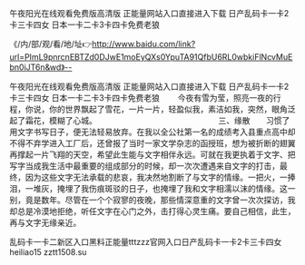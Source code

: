 午夜阳光在线观看免费版高清版
正能量网站入口直接进入下载
日产乱码卡一卡2卡三卡四女
日本一卡二卡3卡四卡免费老狼


《/内/部/观/看/地/址👉http://www.baidu.com/link?url=PImL9pnrcnEBTZd0DJwE1moEyQXs0YpuTA91QfbU6RL0wbkiFlNcvMuEbn0iJT6n&wd》--

午夜阳光在线观看免费版高清版
正能量网站入口直接进入下载
日产乱码卡一卡2卡三卡四女
日本一卡二卡3卡四卡免费老狼
　　今夜有雪为莹，照亮一夜的行程，你说，你的世界飘起了雪花，一片一片，轻盈似我，素洁如我，突然，眼角泛起了霜花，模糊了心城。
　　　　　　　　　　　　　　　三、缘散　　习惯了用文字书写日子，便无法轻易放弃。在我以全公社第一名的成绩考入县重点高中却不得不弃学进入工厂后，还曾报了当时一家文学杂志的函授班，想为被折断的翅翼再撑起一片飞翔的天空，希望此生能与文字相伴永远。可就在我更执着于文字、把写字当成我生活中最重要的组成部分的时候，却一次次遭遇来自文字的打击，最终，因为这些文字无法承载的悲哀，我决然地割断了与文字的情缘。一把火，一捧泪，一堆灰，掩埋了我伤痕斑驳的日子，也掩埋了我和文字相濡以沫的情缘。这一别，竟是数年。尽管在一个个寂寥的夜晚，那些情深意重的文字曾一次次探访，我却总是冷漠地拒绝，听任文字在心门之外，击打得心灵生痛。要自己相信，此生，再与文字无缘亲近。





乱码卡一卡二新区入口黑料正能量tttzzz官网入口日产乱码卡一卡2卡三卡四女heiliao15 zztt1508.su
